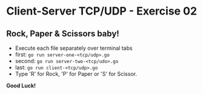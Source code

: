 # Client-Server TCP/UDP - Exercise 02

## Rock, Paper & Scissors baby!

- Execute each file separately over terminal tabs
- first: `go run server-one-<tcp/udp>.go`
- second: `go run server-two-<tcp/udo>.go`
- last: `go run client-<tcp/udp>.go`
- Type 'R' for Rock, 'P' for Paper or 'S' for Scissor.

**Good Luck!**